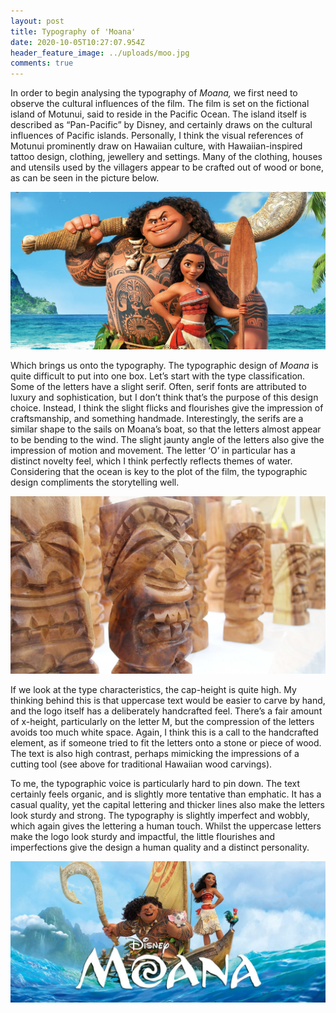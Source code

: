 ```yaml
---
layout: post
title: Typography of 'Moana'
date: 2020-10-05T10:27:07.954Z
header_feature_image: ../uploads/moo.jpg
comments: true
---
```

In order to begin analysing the typography of *Moana,* we first need to observe the cultural influences of the film. The film is set on the fictional island of Motunui, said to reside in the Pacific Ocean. The island itself is described as “Pan-Pacific” by Disney, and certainly draws on the cultural influences of Pacific islands. Personally, I think the visual references of Motunui prominently draw on Hawaiian culture, with Hawaiian-inspired tattoo design, clothing, jewellery and settings. Many of the clothing, houses and utensils used by the villagers appear to be crafted out of wood or bone, as can be seen in the picture below.

![](../uploads/moana.jpg)

Which brings us onto the typography. The typographic design of *Moana* is quite difficult to put into one box. Let’s start with the type classification. Some of the letters have a slight serif. Often, serif fonts are attributed to luxury and sophistication, but I don’t think that’s the purpose of this design choice. Instead, I think the slight flicks and flourishes give the impression of craftsmanship, and something handmade. Interestingly, the serifs are a similar shape to the sails on Moana’s boat, so that the letters almost appear to be bending to the wind. The slight jaunty angle of the letters also give the impression of motion and movement. The letter ‘O’ in particular has a distinct novelty feel, which I think perfectly reflects themes of water. Considering that the ocean is key to the plot of the film, the typographic design compliments the storytelling well.

![](../uploads/hawaii-wood-carving.jpg)

If we look at the type characteristics, the cap-height is quite high. My thinking behind this is that uppercase text would be easier to carve by hand, and the logo itself has a deliberately handcrafted feel. There’s a fair amount of x-height, particularly on the letter M, but the compression of the letters avoids too much white space. Again, I think this is a call to the handcrafted element, as if someone tried to fit the letters onto a stone or piece of wood. The text is also high contrast, perhaps mimicking the impressions of a cutting tool (see above for traditional Hawaiian wood carvings).

To me, the typographic voice is particularly hard to pin down. The text certainly feels organic, and is slightly more tentative than emphatic. It has a casual quality, yet the capital lettering and thicker lines also make the letters look sturdy and strong. The typography is slightly imperfect and wobbly, which again gives the lettering a human touch. Whilst the uppercase letters make the logo look sturdy and impactful, the little flourishes and imperfections give the design a human quality and a distinct personality.

![](../uploads/moana-2.jpg)